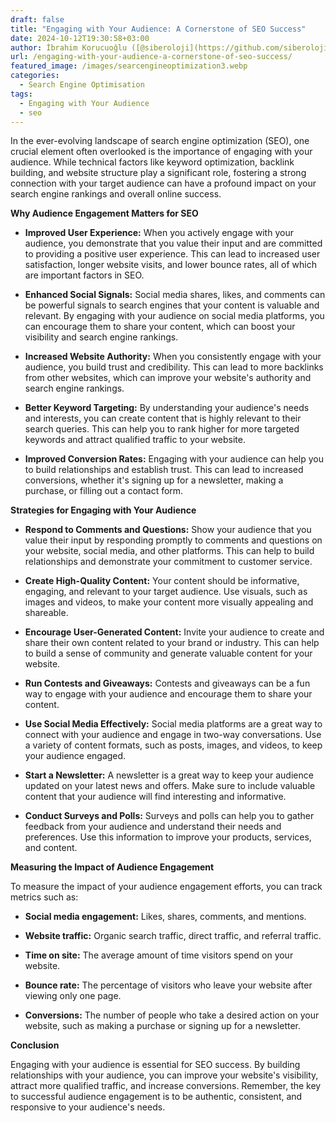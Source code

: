 ```yaml
---
draft: false
title: "Engaging with Your Audience: A Cornerstone of SEO Success"
date: 2024-10-12T19:30:58+03:00
author: İbrahim Korucuoğlu ([@siberoloji](https://github.com/siberoloji))
url: /engaging-with-your-audience-a-cornerstone-of-seo-success/
featured_image: /images/searcengineoptimization3.webp
categories:
  - Search Engine Optimisation
tags:
  - Engaging with Your Audience
  - seo
---
```



In the ever-evolving landscape of search engine optimization (SEO), one crucial element often overlooked is the importance of engaging with your audience. While technical factors like keyword optimization, backlink building, and website structure play a significant role, fostering a strong connection with your target audience can have a profound impact on your search engine rankings and overall online success.



**Why Audience Engagement Matters for SEO**


* **Improved User Experience:** When you actively engage with your audience, you demonstrate that you value their input and are committed to providing a positive user experience. This can lead to increased user satisfaction, longer website visits, and lower bounce rates, all of which are important factors in SEO.

* **Enhanced Social Signals:** Social media shares, likes, and comments can be powerful signals to search engines that your content is valuable and relevant. By engaging with your audience on social media platforms, you can encourage them to share your content, which can boost your visibility and search engine rankings.

* **Increased Website Authority:** When you consistently engage with your audience, you build trust and credibility. This can lead to more backlinks from other websites, which can improve your website's authority and search engine rankings.

* **Better Keyword Targeting:** By understanding your audience's needs and interests, you can create content that is highly relevant to their search queries. This can help you to rank higher for more targeted keywords and attract qualified traffic to your website.

* **Improved Conversion Rates:** Engaging with your audience can help you to build relationships and establish trust. This can lead to increased conversions, whether it's signing up for a newsletter, making a purchase, or filling out a contact form.




**Strategies for Engaging with Your Audience**


* **Respond to Comments and Questions:** Show your audience that you value their input by responding promptly to comments and questions on your website, social media, and other platforms. This can help to build relationships and demonstrate your commitment to customer service.

* **Create High-Quality Content:** Your content should be informative, engaging, and relevant to your target audience. Use visuals, such as images and videos, to make your content more visually appealing and shareable.   

* **Encourage User-Generated Content:** Invite your audience to create and share their own content related to your brand or industry. This can help to build a sense of community and generate valuable content for your website.

* **Run Contests and Giveaways:** Contests and giveaways can be a fun way to engage with your audience and encourage them to share your content.

* **Use Social Media Effectively:** Social media platforms are a great way to connect with your audience and engage in two-way conversations. Use a variety of content formats, such as posts, images, and videos, to keep your audience engaged.

* **Start a Newsletter:** A newsletter is a great way to keep your audience updated on your latest news and offers. Make sure to include valuable content that your audience will find interesting and informative.

* **Conduct Surveys and Polls:** Surveys and polls can help you to gather feedback from your audience and understand their needs and preferences. Use this information to improve your products, services, and content.




**Measuring the Impact of Audience Engagement**



To measure the impact of your audience engagement efforts, you can track metrics such as:


* **Social media engagement:** Likes, shares, comments, and mentions.

* **Website traffic:** Organic search traffic, direct traffic, and referral traffic.

* **Time on site:** The average amount of time visitors spend on your website.

* **Bounce rate:** The percentage of visitors who leave your website after viewing only one page.

* **Conversions:** The number of people who take a desired action on your website, such as making a purchase or signing up for a newsletter.   




**Conclusion**



Engaging with your audience is essential for SEO success. By building relationships with your audience, you can improve your website's visibility, attract more qualified traffic, and increase conversions. Remember, the key to successful audience engagement is to be authentic, consistent, and responsive to your audience's needs.
